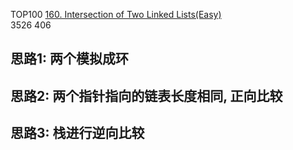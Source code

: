 TOP100
[160. Intersection of Two Linked Lists(Easy)](https://leetcode.com/problems/intersection-of-two-linked-lists/)  
3526
406

## 思路1: 两个模拟成环

## 思路2: 两个指针指向的链表长度相同, 正向比较

## 思路3: 栈进行逆向比较